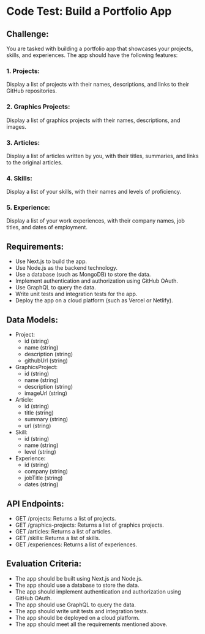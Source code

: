 # Code Test: Build a Portfolio App

## Challenge:

You are tasked with building a portfolio app that showcases your projects, skills, and experiences. The app should have the following features:

### 1. Projects:
 Display a list of projects with their names, descriptions, and links to their GitHub repositories.
### 2. Graphics Projects:
 Display a list of graphics projects with their names, descriptions, and images.
### 3. Articles:
 Display a list of articles written by you, with their titles, summaries, and links to the original articles.
### 4. Skills: 
Display a list of your skills, with their names and levels of proficiency.
### 5. Experience: 
Display a list of your work experiences, with their company names, job titles, and dates of employment.

## Requirements:

- Use Next.js to build the app.
- Use Node.js as the backend technology.
- Use a database (such as MongoDB) to store the data.
- Implement authentication and authorization using GitHub OAuth.
- Use GraphQL to query the data.
- Write unit tests and integration tests for the app.
- Deploy the app on a cloud platform (such as Vercel or Netlify).

## Data Models:

- Project:
    - id (string)
    - name (string)
    - description (string)
    - githubUrl (string)
- GraphicsProject:
    - id (string)
    - name (string)
    - description (string)
    - imageUrl (string)
- Article:
    - id (string)
    - title (string)
    - summary (string)
    - url (string)
- Skill:
    - id (string)
    - name (string)
    - level (string)
- Experience:
    - id (string)
    - company (string)
    - jobTitle (string)
    - dates (string)
## API Endpoints:

- GET /projects: Returns a list of projects.
- GET /graphics-projects: Returns a list of graphics projects.
- GET /articles: Returns a list of articles.
- GET /skills: Returns a list of skills.
- GET /experiences: Returns a list of experiences.

## Evaluation Criteria:

- The app should be built using Next.js and Node.js.
- The app should use a database to store the data.
- The app should implement authentication and authorization using GitHub OAuth.
- The app should use GraphQL to query the data.
- The app should write unit tests and integration tests.
- The app should be deployed on a cloud platform.
- The app should meet all the requirements mentioned above.